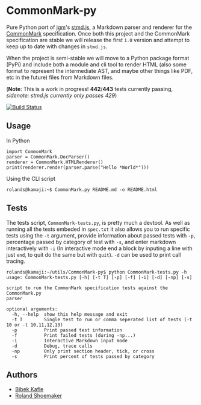CommonMark-py
=============

Pure Python port of [jgm](https://github.com/jgm)'s [stmd.js](https://github.com/jgm/stmd/blob/master/js/stmd.js), a Markdown parser and renderer for the [CommonMark](http://commonmark.org) specification. Once both this project and the CommonMark specification are stable we will release the first `1.0` version and attempt to keep up to date with changes in `stmd.js`.

When the project is semi-stable we will move to a Python package format (PyPi) and include both a module and cli tool to render HTML (also some format to represent the intermediate AST, and maybe other things like PDF, etc in the future) files from Markdown files.

(**Note**: This is a work in progress! **442**/**443** tests currently passing, *sidenote: stmd.js currently only passes 429*)

[![Build Status](https://travis-ci.org/rolandshoemaker/CommonMark-py.svg?branch=master)](https://travis-ci.org/rolandshoemaker/CommonMark-py)

Usage
-----

In Python

	import CommonMark
	parser = CommonMark.DocParser()
	renderer = CommonMark.HTMLRenderer()
	print(renderer.render(parser.parse("Hello *World*")))

Using the CLI script

	rolands@kamaji:~$ CommonMark.py README.md -o README.html

Tests
-----

The tests script, `CommonMark-tests.py`, is pretty much a devtool. As well as running all the tests embeded in `spec.txt` it also allows you to run specific tests using the `-t` argument, provide information about passed tests with `-p`, percentage passed by category of test with `-s`, and enter markdown interactively with `-i` (In interactive mode end a block by inputing a line with just `end`, to quit do the same but with `quit`). `-d` can be used to print call tracing.

	rolands@kamaji:~/utils/CommonMark-py$ python CommonMark-tests.py -h
	usage: CommonMark-tests.py [-h] [-t T] [-p] [-f] [-i] [-d] [-np] [-s]

	script to run the CommonMark specification tests against the CommonMark.py
	parser

	optional arguments:
	  -h, --help  show this help message and exit
	  -t T        Single test to run or comma seperated list of tests (-t 10 or -t 10,11,12,13)
	  -p          Print passed test information
	  -f          Print failed tests (during -np...)
	  -i          Interactive Markdown input mode
	  -d          Debug, trace calls
	  -np         Only print section header, tick, or cross
	  -s          Print percent of tests passed by category

Authors
-------
* [Bibek Kafle](https://github.com/kafle)
* [Roland Shoemaker](https://github.com/rolandshoemaker)
